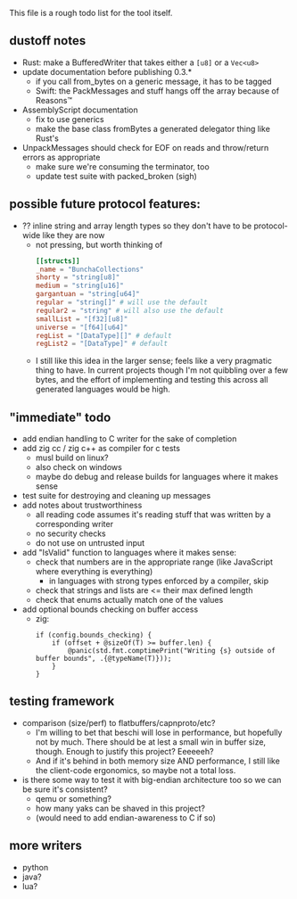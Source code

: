 This file is a rough todo list for the tool itself.

## dustoff notes
- Rust: make a BufferedWriter that takes either a `[u8]` or a `Vec<u8>`
- update documentation before publishing 0.3.*
    - if you call from_bytes on a generic message, it has to be tagged
    - Swift: the PackMessages and stuff hangs off the array because of Reasons™
- AssemblyScript documentation
    - fix to use generics 
    - make the base class fromBytes a generated delegator thing like Rust's
- UnpackMessages should check for EOF on reads and throw/return errors as appropriate
    - make sure we're consuming the terminator, too
    - update test suite with packed_broken (sigh)

## possible future protocol features:
- ?? inline string and array length types so they don't have to be protocol-wide like they are now
    - not pressing, but worth thinking of
        ```toml
        [[structs]]
        _name = "BunchaCollections"
        shorty = "string[u8]"
        medium = "string[u16]"
        gargantuan = "string[u64]"
        regular = "string[]" # will use the default
        regular2 = "string" # will also use the default
        smallList = "[f32][u8]"
        universe = "[f64][u64]"
        regList = "[DataType][]" # default
        regList2 = "[DataType]" # default
        ```
    - I still like this idea in the larger sense; feels like a very pragmatic thing to have. In current projects though I'm not quibbling over a few bytes, and the effort of implementing and testing this across all generated languages would be high.

## "immediate" todo
- add endian handling to C writer for the sake of completion
- add zig cc / zig c++ as compiler for c tests
  - musl build on linux?
  - also check on windows
  - maybe do debug and release builds for languages where it makes sense
- test suite for destroying and cleaning up messages
- add notes about trustworthiness
  - all reading code assumes it's reading stuff that was written by a corresponding writer
  - no security checks
  - do not use on untrusted input
- add "IsValid" function to languages where it makes sense:
    - check that numbers are in the appropriate range (like JavaScript where everything is everything)
        - in languages with strong types enforced by a compiler, skip
    - check that strings and lists are <= their max defined length
    - check that enums actually match one of the values
- add optional bounds checking on buffer access
  - zig: 
    ```zig
    if (config.bounds_checking) {
        if (offset + @sizeOf(T) >= buffer.len) {
            @panic(std.fmt.comptimePrint("Writing {s} outside of buffer bounds", .{@typeName(T)}));
        }
    }
    ```

## testing framework
  - comparison (size/perf) to flatbuffers/capnproto/etc?
      - I'm willing to bet that beschi will lose in performance, but hopefully not by much. There should be at lest a small win in buffer size, though. Enough to justify this project? Eeeeeeh? 
      - And if it's behind in both memory size AND performance, I still like the client-code ergonomics, so maybe not a total loss. 
  - is there some way to test it with big-endian architecture too so we can be sure it's consistent? 
      - qemu or something?
      - how many yaks can be shaved in this project?
      - (would need to add endian-awareness to C if so)

## more writers
* python
* java?
* lua?

